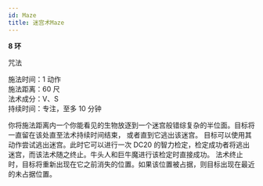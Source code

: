 ```yaml
---
id: Maze
title: 迷宫术Maze
---
```


**8 环**

咒法

施法时间：1 动作  
施法距离：60 尺  
法术成分：V、S  
持续时间：专注，至多 10 分钟

你将施法距离内一个你能看见的生物放逐到一个迷宫般错综复杂的半位面。目标将一直留在该处直至法术持续时间结束，
或者直到它逃出该迷宫。
目标可以使用其动作尝试逃出迷宫。此时它可以进行一次
DC20 的智力检定，检定成功者将逃出迷宫，而该法术随之终止。牛头人和巨牛魔进行该检定时直接成功。
法术终止时，目标将重新出现在它之前消失的位置。如果该位置被占据，则目标出现在最近的未占据位置。
